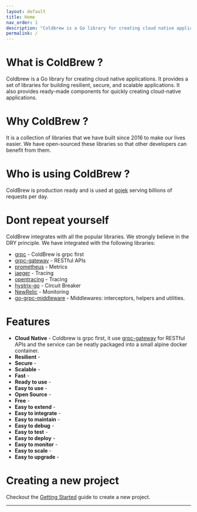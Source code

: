 ```yaml
---
layout: default
title: Home
nav_order: 1
description: "Coldbrew is a Go library for creating cloud native applications."
permalink: /
---
```

# What is ColdBrew ?

Coldbrew is a Go library for creating cloud native applications. It provides a set of libraries for building resilient, secure, and scalable applications. It also provides ready-made components for quickly creating cloud-native applications.

# Why ColdBrew ?

It is a collection of libraries that we have built since 2016 to make our lives easier. We have open-sourced these libraries so that other developers can benefit from them. 

# Who is using ColdBrew ?

ColdBrew is production ready and is used at [gojek](https://www.gojek.com/en-id/) serving billions of requests per day.

# Dont repeat yourself

ColdBrew integrates with all the popular libraries. We strongly believe in the DRY principle. We have integrated with the following libraries:

- [grpc] - ColdBrew is grpc first
- [grpc-gateway] - RESTful APIs
- [prometheus] - Metrics
- [jaeger] - Tracing
- [opentracing] - Tracing
- [hystrix-go] - Circuit Breaker
- [NewRelic] - Monitoring
- [go-grpc-middleware] - Middlewares: interceptors, helpers and utilities.


# Features

- **Cloud Native** - Coldbrew is grpc first, it use [grpc-gateway] for RESTful APIs and the service can be neatly packaged into a small alpine docker container.
- **Resilient** - 
- **Secure** - 
- **Scalable** - 
- **Fast** - 
- **Ready to use** - 
- **Easy to use** - 
- **Open Source** - 
- **Free** - 
- **Easy to extend** - 
- **Easy to integrate** - 
- **Easy to maintain** - 
- **Easy to debug** - 
- **Easy to test** - 
- **Easy to deploy** - 
- **Easy to monitor** - 
- **Easy to scale** - 
- **Easy to upgrade** - 


# Creating a new project
Checkout the [Getting Started](/cookiecutter) guide to create a new project.

---

[grpc]:https://grpc.io/
[grpc-gateway]:https://grpc-ecosystem.github.io/grpc-gateway/
[prometheus]:https://prometheus.io/
[jaeger]:https://www.jaegertracing.io/
[opentracing]:https://opentracing.io/
[hystrix-go]: https://pkg.go.dev/github.com/afex/hystrix-go
[NewRelic]: https://newrelic.com/
[go-grpc-middleware]: https://pkg.go.dev/github.com/grpc-ecosystem/go-grpc-middleware

